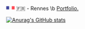 <img src="flag_france.svg" alt="French flag" width="23" height="14"> 🇫🇷 - Rennes
\b
<a href="https://leoorgeval.web.app" target="_blank">Portfolio.

![Anurag's GitHub stats](https://github-readme-stats.vercel.app/api?username=LeoOrgeval&show_icons=true&theme=dracula)
